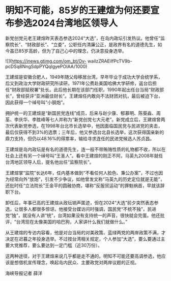 # 明知不可能，85岁的王建煊为何还要宣布参选2024台湾地区领导人

新党创党元老王建煊昨天表态参选2024“大选”，在岛内政坛引发热议。他曾任“监察院长”、“财政部长”、“立委”，公职任内清廉公正，是政界有名的道德先生，如今虽已85岁高龄，但为了自己心中的理念，仍决意投身选举。

![](https://inews.gtimg.com/om_bt/Ov-
wailzZRAEiIfPcTV9b-pcDSq8NngSdpPYQqIgyePOIAA/1000)

王建煊是安徽合肥人，1949年随父母移居台湾，早年毕业于成功大学会统学系，后又到政治大学财政研究所读研，1971年公费赴美国哈佛大学研修，返台后担任“财政部赋税署”处长。此后他长期在该部门任职，1990年起出任台当局“财政部长”，曾经获评“亚洲最佳财长”。王建煊任内敢向不法财团对抗，最后被迫下台，因此获得一个绰号叫“小钢炮”。

拥护统一的王建煊是“新国民党连线”成员，后来与赵少康、郁慕明、陈葵淼、周荃、李庆华、李胜峰等七人并称为“新党创党七大元老”。新党成立后，王建煊曾两次代表新党参选，在1998年台北市长选举中，他因面临国民党与民进党的夹击，最后仅获得不到3%的选票；三年后，他又参选台北县长选举，这次获得国亲新的鼎力支持，但仍以48.16%的得票率，输给寻求连任的民进党候选人苏贞昌。

王建煊是岛内政坛是有名的道德先生，连一般不带贿赂性质的礼物都不收，所以在社会上还有另一个绰号叫“王圣人”。看中王建煊的刚正不阿，马英九2008年就任台湾地区领导人后，提名他出任“监察院长”。

王建煊掌“监院”长达6年，任内基本做到“不看任何人脸色、秉公办案”，不过也因为经常向外“放炮”，引发不少争议，如他曾发文称“马英九的历史定位就是无能”，还批时任“立法院长”王金平的圆融协商，堪称“反服贸运动”的罪魁祸首，早就该辞职下台。

卸任后，年事已高的王建煊从政坛销声匿迹，但在2024“大选”前夕突然表态参选，让很多人都很多惊讶。他接受台媒访问时强调，国民党“不统不独”，民进党“独”，就没有人讲“统”，台湾如果没有支持统一的声音，很快就会完蛋。他还批评，“台湾现在太像美国的哈巴狗，人家讲什么我们就做什么。”

从王建煊的专访内容看，他是对台当局的对美政策、蓝绿两党的两岸政策不满，才决定在迟暮之年投身选举。不过按台湾相关规定，个人参加“大选”，要么要通过主要大党推荐，要么要达到一定门槛（近30万份）。

这两种途径，对于王建煊来说几乎都是走不通的。明知不可能还要高调参选，他应该是想借机宣传理念，唤起岛内民众、主要政党对两岸议题的正视。

海峡导报记者 薛洋

